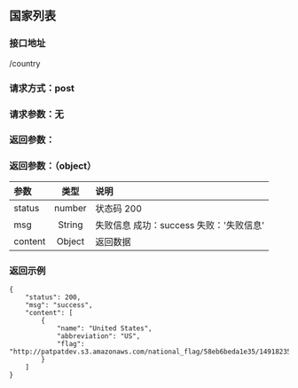 ## 国家列表
### 接口地址
/country
### 请求方式：post
### 请求参数：无
### 返回参数：
###  返回参数：（object）
|参数 |  类型 | 说明|
| :--- |:---:| :---|
| status | number | 状态码  200 |
| msg | String | 失败信息 成功：success 失败：'失败信息'|
| content | Object | 返回数据  |
### 返回示例
```
{
    "status": 200,
    "msg": "success",
    "content": [
        {
            "name": "United States",
            "abbreviation": "US",
            "flag": "http://patpatdev.s3.amazonaws.com/national_flag/58eb6beda1e35/1491823597.png"
        }
    ]
}
```